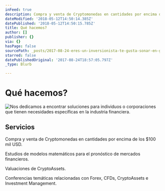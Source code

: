 ```yaml
---
inFeed: true
description: Compra y venta de Cryptomonedas en cantidades por encima de los $100 mil USD.
dateModified: '2018-05-12T14:50:14.385Z'
datePublished: '2018-05-12T14:50:15.785Z'
title: Qué hacemos?
author: []
publisher: {}
via: {}
hasPage: false
sourcePath: _posts/2017-08-24-eres-un-inversionista-te-gusta-sonar-en-grande-crees-e.md
starred: false
datePublishedOriginal: '2017-08-24T18:57:05.797Z'
_type: Blurb

---
```

# Qué hacemos?
![Nos dedicamos a encontrar soluciones para individuos o corporaciones que tienen necesidades específicas en la industria financiera.](https://the-grid-user-content.s3-us-west-2.amazonaws.com/268e0ed4-8aef-4c09-b62a-b8e583ef0c2b.jpg)

## Servicios

Compra y venta de Cryptomonedas en cantidades por encima de los $100 mil USD.

Estudios de modelos matemáticos para el pronóstico de mercados financieros.

Valuaciones de CryptoAssets.

Conferencias temáticas relacionadas con Forex, CFDs, CryptoAssets e Investment Management.